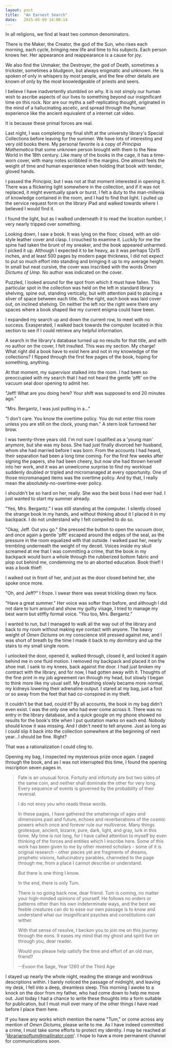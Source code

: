 ```yaml
---
layout: post
title:  "An Earnest Search"
date:   2015-05-09 14:00:14
---
```

In all religions, we find at least two common denominators.

There is the Maker, the Creator, the god of the Sun, who rises each morning, each cycle, bringing new life and time to his subjects. Each person knows her. Her appearance and reappearance is a cause for joy.

We also find the Unmaker, the Destroyer, the god of Death, sometimes a trickster, sometimes a bludgeon, but always enigmatic and unknown. He is spoken of only in whispers by most people, and the few other details are known of only by the most knowledgeable of priests and seers.

I believe I have inadvertently stumbled on why. It is not simply our human wish to ascribe aspects of our lives to something beyond our insignificant time on this rock. Nor are our myths a self-replicating thought, originated in the mind of a hallucinating ascetic, and spread through the human experience like the ancient equivalent of a internet cat video.

It is because these primal forces are real.

Last night, I was completing my final shift at the university library's Special Collections before leaving for the summer. We have lots of interesting and very old books there. My personal favorite is a copy of *Principia Mathematica* that some unknown person brought with them to the New World in the 18th century. Like many of the books in the cage, it has a time-worn cover, with many notes scribbled in the margins. One almost feels the weight of time and human experience when holding that book with tender, gloved hands.

I passed the *Principia*, but I was not at that moment interested in opening it. There was a flickering light somewhere in the collection, and if it was not replaced, it might eventually spark or burst. I felt a duty to the man-millenia of knowledge contained in the room, and I had to find that light. I pulled up the service request form on the library iPad and walked towards where I believed I would find it.

I found the light, but as I walked underneath it to read the location number, I very nearly tripped over something.

Looking down, I saw a book. It was lying on the floor, closed, with an old-style leather cover and clasp. I crouched to examine it. Luckily for me the spine had taken the brunt of my sneaker, and the book appeared unharmed. I picked it up. Although I expected it to be heavy, as it was perhaps 12x15 inches, and at least 500 pages by modern page thickness, I did not expect to put so much effort into standing and bringing it up to my average height. In small but neat cursive, the cover was inscribed with the words *Omen Dictums of Ump*. No author was indicated on the cover.

Puzzled, I looked around for the spot from which it must have fallen. This particular spot in the collection was held on the left in standard library shelving, spine out, standing vertically, but with attention paid to placing a sliver of space between each title. On the right, each book was laid cover out, on inclined shelving. On neither the left nor the right were there any spaces where a book shaped like my current enigma could have been.

I expanded my search up and down the current row, to meet with no success. Exasperated, I walked back towards the computer located in this section to see if I could retrieve any helpful information.

A search in the library's database turned up no results for that title, and with no author on the cover, I felt insulted. This was my section. My charge! What right did a book have to exist here and not in my knowledge of the collections? I flipped through the first few pages of the book, hoping for something, anything.

At that moment, my supervisor stalked into the room. I had been so preoccupied with my search that I had not heard the gentle 'pfft' on the vacuum seal door opening to admit her.

"Jeff! What are you doing here? Your shift was supposed to end 20 minutes ago."

"Mrs. Bergantz, I was just putting in a..."

"I don't care. You know the overtime policy. You do not enter this room unless you are still on the clock, young man." A stern look furrowed her brow.

I was twenty-three years old. I'm not sure I qualified as a 'young man' anymore, but she was my boss. She had just finally divorced her husband, whom she had married before I was born. From the accounts I had heard, their separation had been a long time coming. For the first few weeks after signing the papers, she had been cheery, but now she had thrown herself into her work, and it was an unwelcome surprise to find my workload suddenly doubled or tripled and micromanaged at every opportunity. One of those micromanaged items was the overtime policy. And by that, I really mean the absolutely-no-overtime-ever policy.

I shouldn't be so hard on her, really. She was the best boss I had ever had. I just wanted to start my summer already.

"Yes, Mrs. Bergantz." I was still standing at the computer. I silently closed the strange book in my hands, and without thinking about it I placed it in my backpack. I do not understand why I felt compelled to do so.

"Okay, Jeff. Out you go." She pressed the button to open the vacuum door, and once again a gentle 'pfft' escaped around the edges of the seal, as the pressure in the room equalized with that outside. I walked past her, nearly trembling underneath the weight of my deceit. Voices inside my skull screamed at me that I was committing a crime, that the book in my backpack would burn a whole through the rubberized bottom fabric and plop out behind me, condemning me to an aborted education. Book thief! I was a book thief!

I walked out in front of her, and just as the door closed behind her, she spoke once more.

"Oh, and Jeff?" I froze. I swear there was sweat trickling down my face.

"Have a great summer." Her voice was softer than before, and although I did not dare to turn around and show my guilty visage, I tried to manage my best warm but stiffly formal voice. "You too, Mrs. Bergantz."

I wanted to run, but I managed to walk all the way out of the library and back to my room without making eye contact with anyone. The heavy weight of *Omen Dictums* on my conscience still pressed against me, and I was short of breath by the time I made it back to my dormitory and up the stairs to my small single room.

I unlocked the door, opened it, walked through, closed it, and locked it again behind me in one fluid motion. I removed my backpack and placed it on the shoe mat. I sank to my knees, back against the door. I had just broken my contract with the library, and for now, I had gotten away with it. Thoughts of the fine print in my job agreement ran through my head, but slowly I began to think more like my usual self. My breathing slowly became more normal, my kidneys lowering their adrenaline output. I stared at my bag, just a foot or so away from the feet that had co-conspired in my theft.

It couldn't be that bad, could it? By all accounts, the book in my bag didn't even exist. I was the only one who had ever come across it. There was no entry in the library database, and a quick google on my phone showed no results for the book's title when I put quotation marks on each end. Nobody should know it was missing. And I didn't need to tell anyone. Just as long as I could slip it back into the collection somewhere at the beginning of next year...I should be fine. Right?

That was a rationalization I could cling to.

Opening my bag, I inspected my mysterious prize once again. I paged through the book, and as I was not interrupted this time, I found the opening inscription seven pages in.

> Fate is an unusual force. Fortuity and infortuity are but two sides of the same coin, and neither shall dominate the other for very long. Every sequence of events is governed by the probability of their reversal.
>
> I do not envy you who reads these words.
>
> In these pages, I have gathered the smatterings of ages and dimensions past and future, echoes and reverberations of the cosmic powers which once and forever rule our multiverse. Many things grotesque, ancient, bizarre, pure, dark, light, and gray, lurk in this tome. My time is not long, for I have called attention to myself by even thinking of the forces and entities which I inscribe here. Some of this work has been given to me by other revered scholars - some of it is original research - other pieces yet are fragments of dreams, prophetic visions, hallucinatory parables, channeled to the page through me, from a place I cannot describe or understand.
>
> But there is one thing I know.
>
> In the end, there is only Tum.
>
> There is no going back now, dear friend. Tum is coming, no matter your high-minded opinions of yourself. He follows no orders or patterns other than his own indeterminate ways, and the best we feeble creatures can do to ease our own passage is to know and understand what our insignificant psyches and constitutions can wither.
>
> With that sense of resolve, I beckon you to join me on this journey through the eons. It eases my mind that my ghost and spirit live on through you, dear reader.
>
> Would you please help satisfy the time and effort of an old man, friend?
>
> --Evoon the Sage, Year 1260 of the Third Age

I stayed up nearly the whole night, reading the strange and wondrous descriptions within. I barely noticed the passage of midnight, and leaving my desk, I fell into a deep, dreamless sleep. This morning I awoke to a knock on the door from my father, who had come down to help me move out. Just today I had a chance to write these thoughts into a form suitable for publication, but I must mull over many of the other things I have read before I place them here.

If you have any works which mention the name "Tum," or come across any mention of *Omen Dictums*, please write to me. As I have indeed committed a crime, I must take some efforts to protect my identity. I may be reached at 'librariansoftum@mailinator.com'. I hope to have a more permanent channel for communications soon.
